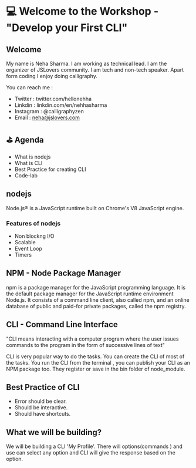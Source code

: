 # :computer: Welcome to the Workshop - "Develop your First CLI"

## Welcome

My name is Neha Sharma. I am working as technical lead. I am the organizer of JSLovers community. I am tech and non-tech speaker. Apart form coding I enjoy doing calligraphy.

You can reach me :

- Twitter : twitter.com/hellonehha
- Linkdin : linkdin.com/en/nehhasharma
- Instagram : @calligraphyzen
- Email : neha@jslovers.com

## :golf: Agenda

- What is nodejs
- What is CLI
- Best Practice for creating CLI
- Code-lab

## nodejs

Node.js® is a JavaScript runtime built on Chrome's V8 JavaScript engine.

### Features of nodejs

- Non blockng I/O
- Scalable
- Event Loop
- Timers

## NPM - Node Package Manager

npm is a package manager for the JavaScript programming language. It is the default package manager for the JavaScript runtime environment Node.js. It consists of a command line client, also called npm, and an online database of public and paid-for private packages, called the npm registry.

## CLI - Command Line Interface

"CLI means interacting with a computer program where the user issues commands to the program in the form of successive lines of text"

CLI is very popular way to do the tasks. You can create the CLI of most of the tasks. You run the CLI from the terminal , you can publish your CLI as an NPM package too. They register or save in the bin folder of node_module.

## Best Practice of CLI

- Error should be clear.
- Should be interactive.
- Should have shortcuts.

## What we will be building?

We will be building a CLI 'My Profile'. There will options(commands
) and use can select any option and CLI will give the response based on the option.
